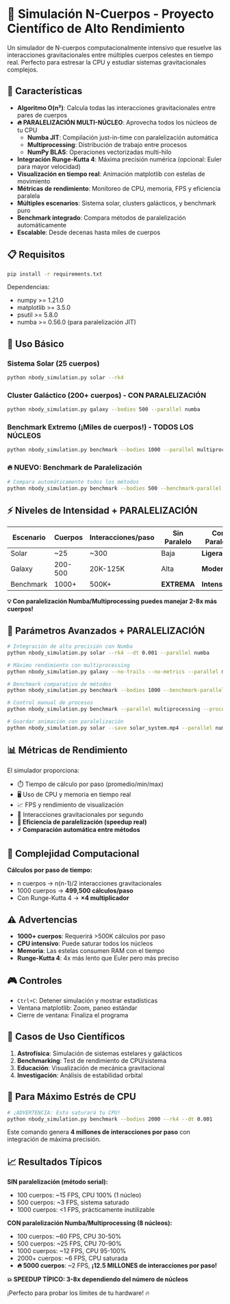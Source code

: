 # 🌌 Simulación N-Cuerpos - Proyecto Científico de Alto Rendimiento

Un simulador de N-cuerpos computacionalmente intensivo que resuelve las interacciones gravitacionales entre múltiples cuerpos celestes en tiempo real. Perfecto para estresar la CPU y estudiar sistemas gravitacionales complejos.

## 🚀 Características

- **Algoritmo O(n²)**: Calcula todas las interacciones gravitacionales entre pares de cuerpos
- **🔥 PARALELIZACIÓN MULTI-NÚCLEO**: Aprovecha todos los núcleos de tu CPU
  - **Numba JIT**: Compilación just-in-time con paralelización automática
  - **Multiprocessing**: Distribución de trabajo entre procesos
  - **NumPy BLAS**: Operaciones vectorizadas multi-hilo
- **Integración Runge-Kutta 4**: Máxima precisión numérica (opcional: Euler para mayor velocidad)
- **Visualización en tiempo real**: Animación matplotlib con estelas de movimiento
- **Métricas de rendimiento**: Monitoreo de CPU, memoria, FPS y eficiencia paralela
- **Múltiples escenarios**: Sistema solar, clusters galácticos, y benchmark puro
- **Benchmark integrado**: Compara métodos de paralelización automáticamente
- **Escalable**: Desde decenas hasta miles de cuerpos

## 📋 Requisitos

```bash
pip install -r requirements.txt
```

Dependencias:
- numpy >= 1.21.0
- matplotlib >= 3.5.0  
- psutil >= 5.8.0
- numba >= 0.56.0 (para paralelización JIT)

## 🎯 Uso Básico

### Sistema Solar (25 cuerpos)
```bash
python nbody_simulation.py solar --rk4
```

### Cluster Galáctico (200+ cuerpos) - **CON PARALELIZACIÓN**
```bash
python nbody_simulation.py galaxy --bodies 500 --parallel numba
```

### Benchmark Extremo (¡Miles de cuerpos!) - **TODOS LOS NÚCLEOS**
```bash
python nbody_simulation.py benchmark --bodies 1000 --parallel multiprocessing --no-trails
```

### 🔥 **NUEVO**: Benchmark de Paralelización
```bash
# Compara automáticamente todos los métodos
python nbody_simulation.py benchmark --bodies 500 --benchmark-parallel
```

## ⚡ Niveles de Intensidad + PARALELIZACIÓN

| Escenario | Cuerpos | Interacciones/paso | Sin Paralelo | **Con Paralelo** |
|-----------|---------|-------------------|--------------|------------------|
| Solar     | ~25     | ~300              | Baja         | **Ligera**       |
| Galaxy    | 200-500 | 20K-125K          | Alta         | **Moderada**     |
| Benchmark | 1000+   | 500K+             | **EXTREMA**  | **Intensa**      |

**💡 Con paralelización Numba/Multiprocessing puedes manejar 2-8x más cuerpos!**

## 🔧 Parámetros Avanzados + PARALELIZACIÓN

```bash
# Integración de alta precisión con Numba
python nbody_simulation.py solar --rk4 --dt 0.001 --parallel numba

# Máximo rendimiento con multiprocessing
python nbody_simulation.py galaxy --no-trails --no-metrics --parallel multiprocessing --processes 8

# Benchmark comparativo de métodos
python nbody_simulation.py benchmark --bodies 1000 --benchmark-parallel

# Control manual de procesos
python nbody_simulation.py benchmark --parallel multiprocessing --processes 4

# Guardar animación con paralelización
python nbody_simulation.py solar --save solar_system.mp4 --parallel numba
```

## 📊 Métricas de Rendimiento

El simulador proporciona:
- ⏱️ Tiempo de cálculo por paso (promedio/min/max)
- 🖥️ Uso de CPU y memoria en tiempo real
- 📈 FPS y rendimiento de visualización
- 🔢 Interacciones gravitacionales por segundo
- **🚀 Eficiencia de paralelización (speedup real)**
- **⚡ Comparación automática entre métodos**

## 🧮 Complejidad Computacional

**Cálculos por paso de tiempo:**
- n cuerpos → n(n-1)/2 interacciones gravitacionales
- 1000 cuerpos → **499,500 cálculos/paso**
- Con Runge-Kutta 4 → **×4 multiplicador**

## ⚠️ Advertencias

- **1000+ cuerpos**: Requerirá >500K cálculos por paso
- **CPU intensivo**: Puede saturar todos los núcleos
- **Memoria**: Las estelas consumen RAM con el tiempo
- **Runge-Kutta 4**: 4x más lento que Euler pero más preciso

## 🎮 Controles

- `Ctrl+C`: Detener simulación y mostrar estadísticas
- Ventana matplotlib: Zoom, paneo estándar
- Cierre de ventana: Finaliza el programa

## 🔬 Casos de Uso Científicos

1. **Astrofísica**: Simulación de sistemas estelares y galácticos
2. **Benchmarking**: Test de rendimiento de CPU/sistema
3. **Educación**: Visualización de mecánica gravitacional
4. **Investigación**: Análisis de estabilidad orbital

## 🎯 Para Máximo Estrés de CPU

```bash
# ¡ADVERTENCIA: Esto saturará tu CPU!
python nbody_simulation.py benchmark --bodies 2000 --rk4 --dt 0.001
```

Este comando genera **4 millones de interacciones por paso** con integración de máxima precisión.

## 📈 Resultados Típicos

**SIN paralelización (método serial):**
- 100 cuerpos: ~15 FPS, CPU 100% (1 núcleo)
- 500 cuerpos: ~3 FPS, sistema saturado  
- 1000 cuerpos: <1 FPS, prácticamente inutilizable

**CON paralelización Numba/Multiprocessing (8 núcleos):**
- 100 cuerpos: ~60 FPS, CPU 30-50%
- 500 cuerpos: ~25 FPS, CPU 70-90%  
- 1000 cuerpos: ~12 FPS, CPU 95-100%
- 2000+ cuerpos: ~6 FPS, CPU saturada
- **🔥 5000 cuerpos**: ~2 FPS, **¡12.5 MILLONES de interacciones por paso!**

**💥 SPEEDUP TÍPICO: 3-8x dependiendo del número de núcleos**

¡Perfecto para probar los límites de tu hardware! 🔥